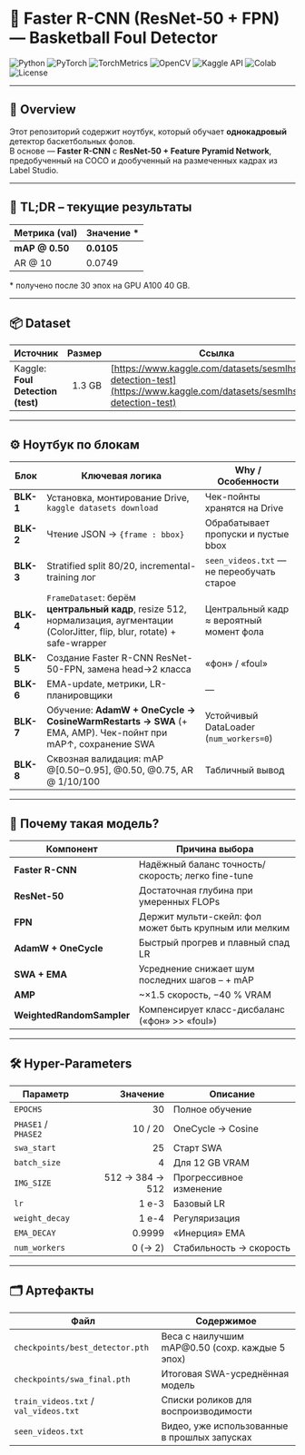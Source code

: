 # 🏀 Faster R-CNN (ResNet-50 + FPN) — Basketball Foul Detector

![Python](https://img.shields.io/badge/Python-3.8%2B-blue.svg)
![PyTorch](https://img.shields.io/badge/PyTorch-1.13%2B-red.svg)
![TorchMetrics](https://img.shields.io/badge/TorchMetrics-0.11-green.svg)
![OpenCV](https://img.shields.io/badge/OpenCV-4.x-yellow.svg)
![Kaggle API](https://img.shields.io/badge/Kaggle-API-orange.svg)
![Colab](https://img.shields.io/badge/Google%20Colab-compatible-brightgreen.svg)
![License](https://img.shields.io/badge/License-MIT-lightgrey.svg)

---

## 📖 Overview
Этот репозиторий содержит ноутбук, который обучает **однокадровый** детектор баскетбольных фолов.  
В основе — **Faster R-CNN** с **ResNet-50 + Feature Pyramid Network**, предобученный на COCO и дообученный на размеченных кадрах из Label Studio.

---

## 🎯 TL;DR – текущие результаты  
| Метрика (val) | Значение * |
|---------------|-----------|
| **mAP @ 0.50** | **0.0105** |
| AR @ 10        | 0.0749 |

\* получено после 30 эпох на GPU A100 40 GB.


---

## 📦 Dataset

| Источник                          | Размер | Ссылка                                                                                                                     |
| --------------------------------- | -----: | -------------------------------------------------------------------------------------------------------------------------- |
| Kaggle: **Foul Detection (test)** | 1.3 GB | [https://www.kaggle.com/datasets/sesmlhs/foul-detection-test](https://www.kaggle.com/datasets/sesmlhs/foul-detection-test) |

---

## ⚙️ Ноутбук по блокам

| Блок      | Ключевая логика                                                                                                                    | Why / Особенности                         |
| --------- | ---------------------------------------------------------------------------------------------------------------------------------- | ----------------------------------------- |
| **BLK-1** | Установка, монтирование Drive, `kaggle datasets download`                                                                          | Чек-пойнты хранятся на Drive              |
| **BLK-2** | Чтение JSON → `{frame : bbox}`                                                                                                     | Обрабатывает пропуски и пустые bbox       |
| **BLK-3** | Stratified split 80/20, incremental-training лог                                                                                   | `seen_videos.txt` — не переобучать старое |
| **BLK-4** | `FrameDataset`: берём **центральный кадр**, resize 512, нормализация, аугментации (ColorJitter, flip, blur, rotate) + safe-wrapper | Центральный кадр ≈ вероятный момент фола  |
| **BLK-5** | Создание Faster R-CNN ResNet-50-FPN, замена head→2 класса                                                                          | «фон» / «foul»                            |
| **BLK-6** | EMA-update, метрики, LR-планировщики                                                                                               | —                                         |
| **BLK-7** | Обучение: **AdamW + OneCycle → CosineWarmRestarts → SWA** (+ EMA, AMP). Чек-пойнт при mAP↑, сохранение SWA                         | Устойчивый DataLoader (`num_workers=0`)   |
| **BLK-8** | Сквозная валидация: mAP @\[0.50‒0.95], @0.50, @0.75, AR @ 1/10/100                                                                 | Табличный вывод                           |

---
## 🧠 Почему такая модель?

| Компонент                 | Причина выбора                                         |
| ------------------------- | ------------------------------------------------------ |
| **Faster R-CNN**          | Надёжный баланс точность/скорость; легко fine-tune     |
| **ResNet-50**             | Достаточная глубина при умеренных FLOPs                |
| **FPN**                   | Держит мульти-скейл: фол может быть крупным или мелким |
| **AdamW + OneCycle**      | Быстрый прогрев и плавный спад LR                      |
| **SWA + EMA**             | Усреднение снижает шум последних шагов – + mAP         |
| **AMP**                   | \~×1.5 скорость, −40 % VRAM                            |
| **WeightedRandomSampler** | Компенсирует класс-дисбаланс («фон» >> «foul»)         |



---

## 🛠️ Hyper-Parameters

| Параметр            |        Значение | Описание                |
| ------------------- | --------------: | ----------------------- |
| `EPOCHS`            |              30 | Полное обучение         |
| `PHASE1` / `PHASE2` |         10 / 20 | OneCycle → Cosine       |
| `swa_start`         |              25 | Старт SWA               |
| `batch_size`        |               4 | Для 12 GB VRAM          |
| `IMG_SIZE`          | 512 → 384 → 512 | Прогрессивное изменение |
| `lr`                |           1 e-3 | Базовый LR              |
| `weight_decay`      |           1 e-4 | Регуляризация           |
| `EMA_DECAY`         |          0.9999 | «Инерция» EMA           |
| `num_workers`       |         0 (→ 2) | Стабильность → скорость |


---
## 🗂️ Артефакты

| Файл                                  | Содержимое                                       |
| ------------------------------------- | ------------------------------------------------ |
| `checkpoints/best_detector.pth`       | Веса с наилучшим mAP\@0.50 (сохр. каждые 5 эпох) |
| `checkpoints/swa_final.pth`           | Итоговая SWA-усреднённая модель                  |
| `train_videos.txt` / `val_videos.txt` | Списки роликов для воспроизводимости             |
| `seen_videos.txt`                     | Видео, уже использованные в прошлых запусках     |
